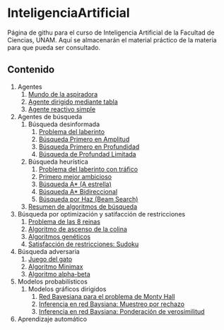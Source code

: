 # InteligenciaArtificial
Página de githu para el curso de Inteligencia Artificial de la Facultad de Ciencias, UNAM. Aquí se almacenarán el material práctico de la materia para que pueda ser consultado.

## Contenido

1. Agentes
    1. [Mundo de la aspiradora](https://VictorMijangosDeLaCruz.github.io/InteligenciaArtificial/01%20Agentes/01%20VacuumWorld.html)
    2. [Agente dirigido mediante tabla](https://VictorMijangosDeLaCruz.github.io/InteligenciaArtificial/01%20Agentes/02%20TableDrivenAgent.html)
    3. [Agente reactivo simple](https://VictorMijangosDeLaCruz.github.io/InteligenciaArtificial/01%20Agentes/03%20SimpleReflexAgent.html)
2. Agentes de búsqueda
    1. Búsqueda desinformada
        1. [Problema del laberinto](https://VictorMijangosDeLaCruz.github.io/InteligenciaArtificial/02%20Busqueda/01%20MazeProblem.html)
        2. [Búsqueda Primero en Amplitud](https://VictorMijangosDeLaCruz.github.io/InteligenciaArtificial/02%20Busqueda/02%20BreadthFirstSearch.html)
        3. [Búsqueda Primero en Profundidad](https://VictorMijangosDeLaCruz.github.io/InteligenciaArtificial/02%20Busqueda/03%20DepthFirstSearch.html)
        4. [Búsqueda de Profundad Limitada](https://VictorMijangosDeLaCruz.github.io/InteligenciaArtificial/02%20Busqueda/04%20DepthLimitedSearch.html)
    2. Búsqueda heurística
        1. [Problema del laberinto con tráfico](https://VictorMijangosDeLaCruz.github.io/InteligenciaArtificial/02%20Busqueda/05%20TrafficMazeSimulator.html)
        2. [Primero mejor ambicioso](https://VictorMijangosDeLaCruz.github.io/InteligenciaArtificial/02%20Busqueda/06%20GreedyBestFirstSearch.html)
        3. [Búsqueda A* (A estrella)](https://VictorMijangosDeLaCruz.github.io/InteligenciaArtificial/02%20Busqueda/07%20AStar.html)
        4. [Búsqueda A* Bidireccional](https://VictorMijangosDeLaCruz.github.io/InteligenciaArtificial/02%20Busqueda/08%20BidirectionalAStar.html)
        5. [Búsqueda por Haz (Beam Search)](https://VictorMijangosDeLaCruz.github.io/InteligenciaArtificial/02%20Busqueda/09%20BeamSearch.html)
    3. [Resumen de algoritmos de búsqueda](https://VictorMijangosDeLaCruz.github.io/InteligenciaArtificial/02%20Busqueda/10%20ResumenBusqueda.html)
5. Búsqueda por optimización y satifacción de restricciones
    1. [Problema de las 8 reinas](https://VictorMijangosDeLaCruz.github.io/InteligenciaArtificial/03%20Optimizacion/01%208Queens.html)
    2. [Algoritmo de ascenso de la colina](https://VictorMijangosDeLaCruz.github.io/InteligenciaArtificial/03%20Optimizacion/02%20HillClimbing.html)
    3. [Algoritmos genéticos](https://VictorMijangosDeLaCruz.github.io/InteligenciaArtificial/03%20Optimizacion/03%20Genetic.html)
    4. [Satisfacción de restricciones: Sudoku](https://VictorMijangosDeLaCruz.github.io/InteligenciaArtificial/03%20Optimizacion/04%20Sudoku.html)
6. Búsqueda adversaria
    1. [Juego del gato](https://VictorMijangosDeLaCruz.github.io/InteligenciaArtificial/03%20Optimizacion/05%20Gato.html)
    2. [Algoritmo Minimax](https://VictorMijangosDeLaCruz.github.io/InteligenciaArtificial/03%20Optimizacion/06%20Minimax.html)
    3. [Algoritmo alpha-beta](https://VictorMijangosDeLaCruz.github.io/InteligenciaArtificial/03%20Optimizacion/07%20AlphaBeta.html)
7. Modelos probabilísticos
    1. Modelos gráficos dirigidos
        1. [Red Bayesiana para el problema de Monty Hall](https://VictorMijangosDeLaCruz.github.io/InteligenciaArtificial/04%20Probabilisticos/01%20MontyHall.html)
        2. [Inferencia en red Baysiana: Muestreo por rechazo](https://VictorMijangosDeLaCruz.github.io/InteligenciaArtificial/04%20Probabilisticos/02%20RejectionSampling.html)
        3. [Inferencia en red Baysiana: Ponderación de verosimilitud](https://VictorMijangosDeLaCruz.github.io/InteligenciaArtificial/04%20Probabilisticos/03%20LikelihoodWeighting.html)
8. Aprendizaje automático
